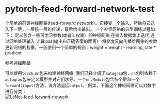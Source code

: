 # pytorch-feed-forward-network-test
个简单的前馈神经网络(feed-forward network）。它接受一个输入，然后将它送入下一层，一层接一层的传递，最后给出输出。  一个神经网络的典型训练过程如下：  定义包含一些可学习参数(或者叫权重）的神经网络 在输入数据集上迭代 通过网络处理输入 计算loss(输出和正确答案的距离） 将梯度反向传播给网络的参数 更新网络的权重，一般使用一个简单的规则：weight = weight - learning_rate * gradient

参考[神经网络](https://pytorch.apachecn.org/docs/1.4/blitz/neural_networks_tutorial.html)    

可以使用`torch.nn`包来构建神经网络.
我们已经介绍了`autograd`包，`nn`包则依赖于`autograd`包来定义模型并对它们求导。一个`nn.Module`包含各个层和一个`forward(input)`方法，该方法返回`output`。
例如，下面这个神经网络可以对数字进行分类：  
![LeNet-feed-forward-network](https://pytorch.org/tutorials/_images/mnist.png)
